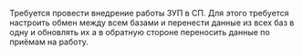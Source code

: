 Требуется провести внедрение работы ЗУП в СП. Для этого требуется настроить обмен между всем базами и перенести данные из всех баз в одну и обновлять их а в обратную стороне переносить данные по приёмам на работу.

